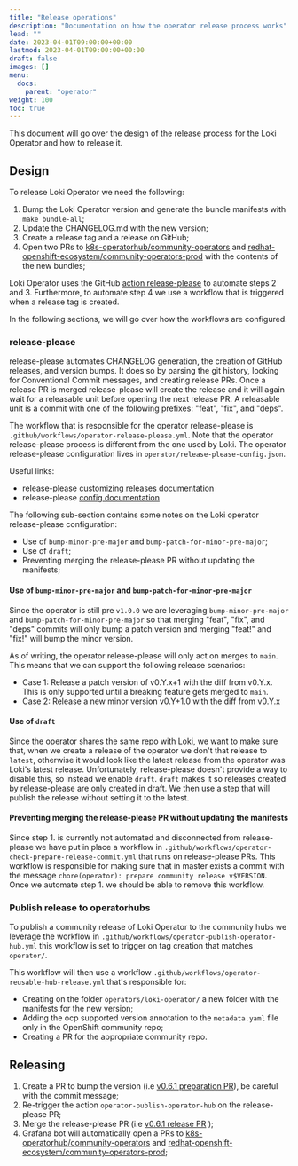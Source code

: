 ```yaml
---
title: "Release operations"
description: "Documentation on how the operator release process works"
lead: ""
date: 2023-04-01T09:00:00+00:00
lastmod: 2023-04-01T09:00:00+00:00
draft: false
images: []
menu:
  docs:
    parent: "operator"
weight: 100
toc: true
---
```


This document will go over the design of the release process for the Loki Operator and how to release it.

## Design

To release Loki Operator we need the following:

1. Bump the Loki Operator version and generate the bundle manifests with `make bundle-all`;
2. Update the CHANGELOG.md with the new version;
3. Create a release tag and a release on GitHub;
4. Open two PRs to [k8s-operatorhub/community-operators](https://github.com/k8s-operatorhub/community-operators) and [redhat-openshift-ecosystem/community-operators-prod](https://github.com/redhat-openshift-ecosystem/community-operators-prod) with the contents of the new bundles;

Loki Operator uses the GitHub [action release-please](https://github.com/google-github-actions/release-please-action) to automate steps 2 and 3. Furthermore, to automate step 4 we use a workflow that is triggered when a release tag is created.

In the following sections, we will go over how the workflows are configured.

### release-please

release-please automates CHANGELOG generation, the creation of GitHub releases, and version bumps. It does so by parsing the git history, looking for Conventional Commit messages, and creating release PRs. Once a release PR is merged release-please will create the release and it will again wait for a releasable unit before opening the next release PR. A releasable unit is a commit with one of the following prefixes: "feat", "fix", and "deps".

The workflow that is responsible for the operator release-please is `.github/workflows/operator-release-please.yml`. Note that the operator release-please process is different from the one used by Loki. The operator release-please configuration lives in `operator/release-please-config.json`.

Useful links:

- release-please [customizing releases documentation](https://github.com/googleapis/release-please/blob/main/docs/customizing.md)
- release-please [config documentation](https://github.com/googleapis/release-please/blob/main/docs/manifest-releaser.md#configfile)

The following sub-section contains some notes on the Loki operator release-please configuration:

- Use of `bump-minor-pre-major` and `bump-patch-for-minor-pre-major`;
- Use of `draft`;
- Preventing merging the release-please PR without updating the manifests;

#### Use of `bump-minor-pre-major` and `bump-patch-for-minor-pre-major` 

Since the operator is still pre `v1.0.0` we are leveraging `bump-minor-pre-major` and `bump-patch-for-minor-pre-major` so that merging "feat", "fix", and "deps" commits will only bump a patch version and merging "feat!" and "fix!" will bump the minor version.

As of writing, the operator release-please will only act on merges to `main`. This means that we can support the following release scenarios:

- Case 1: Release a patch version of v0.Y.x+1 with the diff from v0.Y.x. This is only supported until a breaking feature gets merged to `main`.
- Case 2: Release a new minor version v0.Y+1.0 with the diff from v0.Y.x

#### Use of `draft`

Since the operator shares the same repo with Loki, we want to make sure that, when we create a release of the operator we don't that release to `latest`, otherwise it would look like the latest release from the operator was Loki's latest release. Unfortunately, release-please doesn't provide a way to disable this, so instead we enable `draft`. `draft` makes it so releases created by release-please are only created in draft. We then use a step that will publish the release without setting it to the latest.

#### Preventing merging the release-please PR without updating the manifests

Since step 1. is currently not automated and disconnected from release-please we have put in place a workflow in `.github/workflows/operator-check-prepare-release-commit.yml` that runs on release-please PRs. This workflow is responsible for making sure that in master exists a commit with the message `chore(operator): prepare community release v$VERSION`. Once we automate step 1. we should be able to remove this workflow.

### Publish release to operatorhubs

To publish a community release of Loki Operator to the community hubs we leverage the workflow in `.github/workflows/operator-publish-operator-hub.yml` this workflow is set to trigger on tag creation that matches `operator/`.

This workflow will then use a workflow `.github/workflows/operator-reusable-hub-release.yml` that's responsible for:

- Creating on the folder `operators/loki-operator/` a new folder with the manifests for the new version;
- Adding the ocp supported version annotation to the `metadata.yaml` file only in the OpenShift community repo;
- Creating a PR for the appropriate community repo.

## Releasing

1. Create a PR to bump the version (i.e [v0.6.1 preparation PR](https://github.com/grafana/loki/pull/13105)), be careful with the commit message;
2. Re-trigger the action `operator-publish-operator-hub` on the release-please PR;
3. Merge the release-please PR (i.e [v0.6.1 release PR](https://github.com/grafana/loki/pull/12593) );
4. Grafana bot will automatically open a PRs to [k8s-operatorhub/community-operators](https://github.com/k8s-operatorhub/community-operators) and [redhat-openshift-ecosystem/community-operators-prod](https://github.com/redhat-openshift-ecosystem/community-operators-prod);
